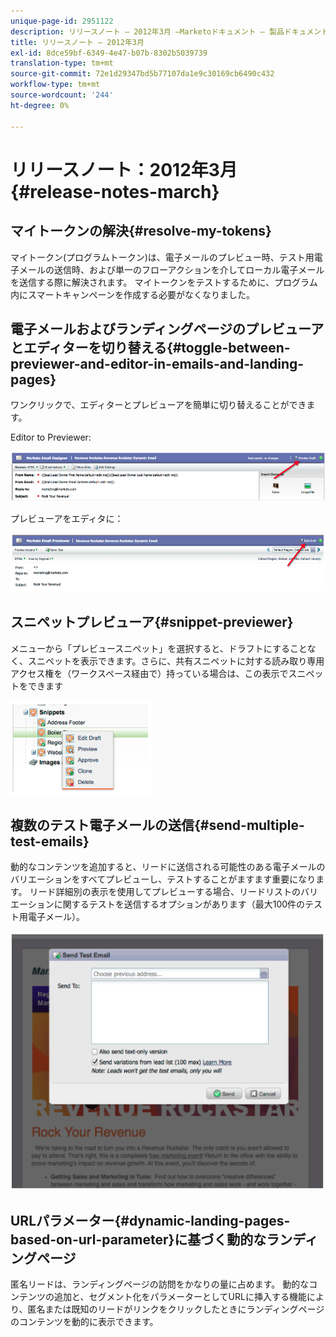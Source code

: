 ```yaml
---
unique-page-id: 2951122
description: リリースノート — 2012年3月 —Marketoドキュメント — 製品ドキュメント
title: リリースノート — 2012年3月
exl-id: 8dce59bf-6349-4e47-b07b-8302b5039739
translation-type: tm+mt
source-git-commit: 72e1d29347bd5b77107da1e9c30169cb6490c432
workflow-type: tm+mt
source-wordcount: '244'
ht-degree: 0%

---
```


# リリースノート：2012年3月{#release-notes-march}

## マイトークンの解決{#resolve-my-tokens}

マイトークン(プログラムトークン)は、電子メールのプレビュー時、テスト用電子メールの送信時、および単一のフローアクションを介してローカル電子メールを送信する際に解決されます。 マイトークンをテストするために、プログラム内にスマートキャンペーンを作成する必要がなくなりました。

## 電子メールおよびランディングページのプレビューアとエディターを切り替える{#toggle-between-previewer-and-editor-in-emails-and-landing-pages}

ワンクリックで、エディターとプレビューアを簡単に切り替えることができます。

Editor to Previewer:

![](assets/image2014-9-23-10-3a0-3a13.png)

プレビューアをエディタに：

![](assets/image2014-9-23-10-3a0-3a25.png)

## スニペットプレビューア{#snippet-previewer}

メニューから「プレビュースニペット」を選択すると、ドラフトにすることなく、スニペットを表示できます。さらに、共有スニペットに対する読み取り専用アクセス権を（ワークスペース経由で）持っている場合は、この表示でスニペットをできます

![](assets/image2014-9-23-10-3a0-3a37.png)

## 複数のテスト電子メールの送信{#send-multiple-test-emails}

動的なコンテンツを追加すると、リードに送信される可能性のある電子メールのバリエーションをすべてプレビューし、テストすることがますます重要になります。 リード詳細別の表示を使用してプレビューする場合、リードリストのバリエーションに関するテストを送信するオプションがあります（最大100件のテスト用電子メール）。

![](assets/image2014-9-23-10-3a0-3a50.png)

## URLパラメーター{#dynamic-landing-pages-based-on-url-parameter}に基づく動的なランディングページ

匿名リードは、ランディングページの訪問をかなりの量に占めます。 動的なコンテンツの追加と、セグメント化をパラメーターとしてURLに挿入する機能により、匿名または既知のリードがリンクをクリックしたときにランディングページのコンテンツを動的に表示できます。
